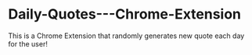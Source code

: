 # Daily-Quotes---Chrome-Extension
This is a Chrome Extension that randomly generates new quote each day for the user!
